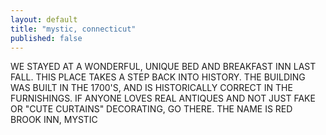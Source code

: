 ```yaml
---
layout: default
title: "mystic, connecticut"
published: false
---
```


WE STAYED AT A WONDERFUL, UNIQUE BED AND BREAKFAST INN LAST 
FALL. THIS PLACE TAKES A STEP BACK INTO HISTORY. THE 
BUILDING WAS BUILT IN THE 1700'S, AND IS HISTORICALLY 
CORRECT IN THE FURNISHINGS. IF ANYONE LOVES REAL ANTIQUES 
AND NOT JUST FAKE OR "CUTE CURTAINS" DECORATING, GO THERE. 
THE NAME IS RED BROOK INN, MYSTIC

